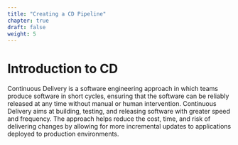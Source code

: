 ```yaml
---
title: "Creating a CD Pipeline"
chapter: true
draft: false
weight: 5
---
```


# Introduction to CD

Continuous Delivery is a software engineering approach in which teams produce software in short cycles, ensuring that the software can be reliably released at any time without manual or human intervention. Continuous Delivery aims at building, testing, and releasing software with greater speed and frequency. The approach helps reduce the cost, time, and risk of delivering changes by allowing for more incremental updates to applications deployed to production environments.